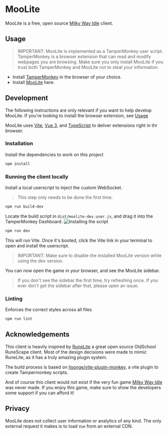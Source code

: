 # MooLite

MooLite is a free, open source [Milky Way Idle](https://www.milkywayidle.com/) client.

## Usage

> IMPORTANT: MooLite is implemented as a TamperMonkey user script.
> TamperMonkey is a browser extension that can read and modify webpages you are browsing.
> Make sure you only install MooLite if you trust both TamperMonkey and MooLite not to steal your information.

- Install [TamperMonkey](https://www.tampermonkey.net/) in the browser of your choice.
- Install [MooLite](https://github.com/Ishadijcks/Moolite/releases/latest/download/moolite.user.js) here.

## Development

The following instructions are only relevant if you want to help develop MooLite.
If you're looking to install the browser extension, see [Usage](#usage)

MooLite uses [Vite](https://vitejs.dev/), [Vue 3](https://vuejs.org/), and [TypeScript](https://www.typescriptlang.org/)
to deliver extensions right in thr browser.

### Installation

Install the dependencies to work on this project

```bash
npm install
```

### Running the client locally

Install a local userscript to inject the custom WebSocket.
> This step only needs to be done the first time.

```bash
npm run build-dev
```

Locate the build script in `dist/moolite-dev.user.js`, and drag it into the TamperMonkey Dashboard.
![Installing the script](https://i.imgur.com/imdSfJL.gif)

```bash
npm run dev
```

This will run Vite. Once it's booted, click the Vite link in your terminal to open and install the userscript.

> IMPORTANT: Make sure to disable the installed MooLite version while using the dev version.

You can now open the game in your browser, and see the MooLite sidebar.

> If you don't see the sidebar the first time, try refreshing once.
> If you ever don't get the sidebar after that, please open an issue.
### Linting

Enforces the correct styles across all files

```bash
npm run lint
```

## Acknowledgements

This client is heavily inspired by [RuneLite](https://github.com/runelite/runelite/) a great open source OldSchool
RuneScape client.
Most of the design decisions were made to mimic RuneLite, as it has a truly amazing plugin system.

The build process is based on [lisonge/vite-plugin-monkey](https://github.com/lisonge/vite-plugin-monkey), a vite plugin
to create Tampermonkey scripts.

And of course this client would not exist if the very fun game [Milky Way Idle](https://www.milkywayidle.com/) was never
made.
If you enjoy this game, make sure to show the developers some support if you can afford it!

## Privacy

MooLite does not collect user information or analytics of any kind.
The only external request it makes is to load `Vue` from an external CDN.
